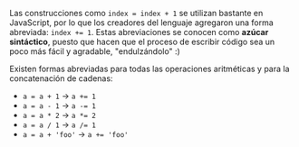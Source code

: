 
Las construcciones como `index = index + 1` se utilizan bastante en JavaScript, por lo que los creadores del lenguaje agregaron una forma abreviada: `index += 1`. Estas abreviaciones se conocen como **azúcar sintáctico**, puesto que hacen que el proceso de escribir código sea un poco más fácil y agradable, "endulzándolo" :)

Existen formas abreviadas para todas las operaciones aritméticas y para la concatenación de cadenas:

- `a = a + 1` → `a += 1`
- `a = a - 1` → `a -= 1`
- `a = a * 2` → `a *= 2`
- `a = a / 1` → `a /= 1`
- `a = a + 'foo'` → `a += 'foo'`
